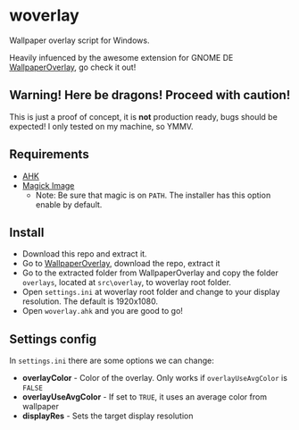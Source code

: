 # woverlay
Wallpaper overlay script for Windows.

Heavily infuenced by the awesome extension for GNOME DE [WallpaperOverlay](https://github.com/rishuinfinity/WallpaperOverlay), go check it out!

## Warning! Here be dragons! Proceed with caution!
This is just a proof of concept, it is **not** production ready, bugs should be expected! I only tested on my machine, so YMMV.

## Requirements
- [AHK](https://www.autohotkey.com/)
- [Magick Image](https://imagemagick.org/)
  - Note: Be sure that magic is on ```PATH```. The installer has this option enable by default.

## Install
- Download this repo and extract it.
- Go to [WallpaperOverlay](https://github.com/rishuinfinity/WallpaperOverlay), download the repo, extract it
- Go to the extracted folder from WallpaperOverlay and copy the folder ```overlays```, located at ```src\overlay```, to woverlay root folder.
- Open ```settings.ini``` at woverlay root folder and change to your display resolution. The default is 1920x1080.
- Open ```woverlay.ahk``` and you are good to go!

## Settings config
In ```settings.ini``` there are some options we can change:
- **overlayColor** - Color of the overlay. Only works if ```overlayUseAvgColor``` is ```FALSE```
- **overlayUseAvgColor** - If set to ```TRUE```, it uses an average color from wallpaper
- **displayRes** - Sets the target display resolution
